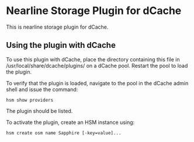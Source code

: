 Nearline Storage Plugin for dCache
==================================

This is nearline storage plugin for dCache.

Using the plugin with dCache
----------------------------

To use this plugin with dCache, place the directory containing this
file in /usr/local/share/dcache/plugins/ on a dCache pool. Restart
the pool to load the plugin.

To verify that the plugin is loaded, navigate to the pool in the dCache admin
shell and issue the command:

    hsm show providers

The plugin should be listed.

To activate the plugin, create an HSM instance using:

    hsm create osm name Sapphire [-key=value]...

